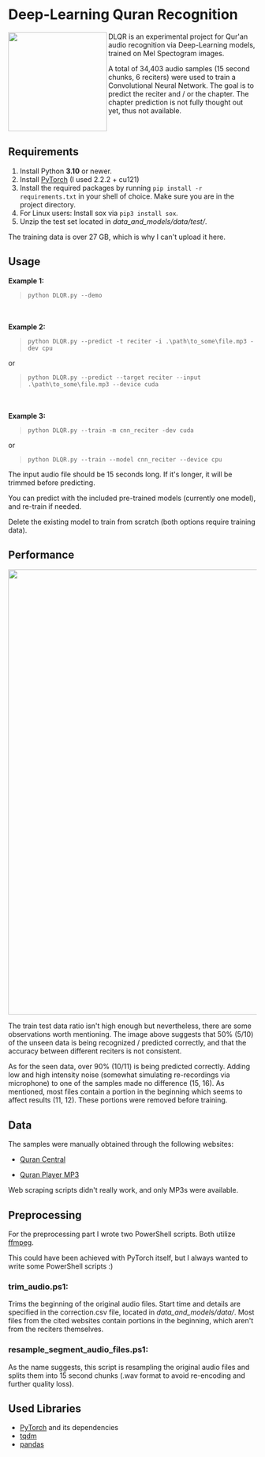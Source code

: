# Deep-Learning Quran Recognition
<img src='https://raw.githubusercontent.com/m4cit/Deep-Learning-Quran-Recognition/main/gallery/icon.png' align="left" height="200">
DLQR is an experimental project for Qur'an audio recognition via Deep-Learning models, trained on Mel Spectogram images.

A total of 34,403 audio samples (15 second chunks, 6 reciters) were used to train a Convolutional Neural Network. The goal is to predict the reciter and / or the chapter. The chapter prediction is not fully thought out yet, thus not available.<br clear="left"/>


## Requirements
1. Install Python **3.10** or newer.
2. Install [PyTorch](https://pytorch.org/get-started/locally/) (I used 2.2.2 + cu121)
3. Install the required packages by running `pip install -r requirements.txt` in your shell of choice. Make sure you are in the project directory.
4. For Linux users: Install sox via `pip3 install sox`.
5. Unzip the test set located in *data_and_models/data/test/*.

The training data is over 27 GB, which is why I can't upload it here.


## Usage
**Example 1:**
>```
>python DLQR.py --demo
>```
\
\
**Example 2:**
>```
>python DLQR.py --predict -t reciter -i .\path\to_some\file.mp3 -dev cpu
>```
or
>```
>python DLQR.py --predict --target reciter --input .\path\to_some\file.mp3 --device cuda
>```
\
\
**Example 3:**
>```
>python DLQR.py --train -m cnn_reciter -dev cuda
>```
or
>```
>python DLQR.py --train --model cnn_reciter --device cpu
>```


The input audio file should be 15 seconds long. If it's longer, it will be trimmed before predicting.

You can predict with the included pre-trained models (currently one model), and re-train if needed.

Delete the existing model to train from scratch (both options require training data).


## Performance
<img src='https://raw.githubusercontent.com/m4cit/Deep-Learning-Quran-Recognition/main/gallery/demo_test_set.png' width="900">

The train test data ratio isn't high enough but nevertheless, there are some observations worth mentioning. The image above suggests that 50% (5/10) of the unseen data is being recognized / predicted correctly, and that the accuracy between different reciters is not consistent.

As for the seen data, over 90% (10/11) is being predicted correctly. Adding low and high intensity noise (somewhat simulating re-recordings via microphone) to one of the samples made no difference (15, 16). As mentioned, most files contain a portion in the beginning which seems to affect results (11, 12). These portions were removed before training.


## Data
The samples were manually obtained through the following websites:

* [Quran Central](https://qurancentral.com/)

* [Quran Player MP3](https://www.quranplayermp3.com/)

Web scraping scripts didn't really work, and only MP3s were available.


## Preprocessing
For the preprocessing part I wrote two PowerShell scripts. Both utilize [ffmpeg](https://www.ffmpeg.org/).

This could have been achieved with PyTorch itself, but I always wanted to write some PowerShell scripts :)

### trim_audio.ps1:
Trims the beginning of the original audio files. Start time and details are specified in the correction.csv file, located in *data_and_models/data/*. Most files from the cited websites contain portions in the beginning, which aren't from the reciters themselves.

### resample_segment_audio_files.ps1:
As the name suggests, this script is resampling the original audio files and splits them into 15 second chunks (.wav format to avoid re-encoding and further quality loss).


## Used Libraries
* [PyTorch](https://pytorch.org/) and its dependencies
* [tqdm](https://tqdm.github.io/)
* [pandas](https://pandas.pydata.org/)
